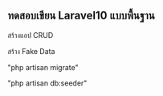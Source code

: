 <h2>ทดสอบเขียน Laravel10 แบบพื้นฐาน</h2>
<p>สร้างแอป CRUD</p>
<!-- <p>mesuk team</p> -->

<p>สร้าง Fake Data</p> 
<p>"php artisan migrate"</p>
<p>"php artisan db:seeder"</p>


